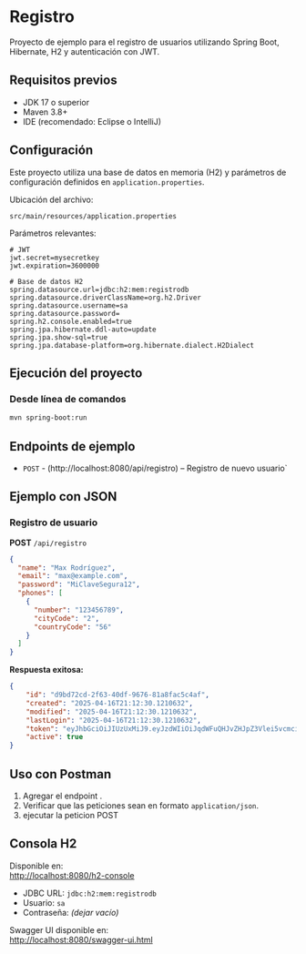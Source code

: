 # Registro

Proyecto de ejemplo para el registro de usuarios utilizando Spring Boot, Hibernate, H2 y autenticación con JWT.

## Requisitos previos

- JDK 17 o superior
- Maven 3.8+
- IDE (recomendado: Eclipse o IntelliJ)

## Configuración

Este proyecto utiliza una base de datos en memoria (H2) y parámetros de configuración definidos en `application.properties`.

Ubicación del archivo:
```
src/main/resources/application.properties
```

Parámetros relevantes:

```properties
# JWT
jwt.secret=mysecretkey
jwt.expiration=3600000

# Base de datos H2
spring.datasource.url=jdbc:h2:mem:registrodb
spring.datasource.driverClassName=org.h2.Driver
spring.datasource.username=sa
spring.datasource.password=
spring.h2.console.enabled=true
spring.jpa.hibernate.ddl-auto=update
spring.jpa.show-sql=true
spring.jpa.database-platform=org.hibernate.dialect.H2Dialect
```

## Ejecución del proyecto

### Desde línea de comandos

```bash
mvn spring-boot:run
```

## Endpoints de ejemplo

- `POST`  - (http://localhost:8080/api/registro) – Registro de nuevo usuario`

## Ejemplo con JSON

### Registro de usuario

**POST** `/api/registro`

```json
{
  "name": "Max Rodríguez",
  "email": "max@example.com",
  "password": "MiClaveSegura12",
  "phones": [
    {
      "number": "123456789",
      "cityCode": "2",
      "countryCode": "56"
    }
  ]
}
```
**Respuesta exitosa:**

```json
{
    "id": "d9bd72cd-2f63-40df-9676-81a8fac5c4af",
    "created": "2025-04-16T21:12:30.1210632",
    "modified": "2025-04-16T21:12:30.1210632",
    "lastLogin": "2025-04-16T21:12:30.1210632",
    "token": "eyJhbGciOiJIUzUxMiJ9.eyJzdWIiOiJqdWFuQHJvZHJpZ3Vlei5vcmciLCJqdGkiOiI5MGNiODVjMC0wZTRmLTRhOGUtOGFlNi0wYjVmYTY3MjcwMTkiLCJpYXQiOjE3NDQ4NTIzNTAsImV4cCI6MTc0NDg1NTk1MH0.DKAdl8QdhwcR3WY4_TpycElKcvpkbM999EV5FsmHRP5jf4lYkr16_QZBUVDQO49BQ77oD3sf22IOJOd1YlQJxA",
    "active": true
}
```
## Uso con Postman

1. Agregar el endpoint .
2. Verificar que las peticiones sean en formato `application/json`.
3. ejecutar la peticion POST

## Consola H2

Disponible en:  
[http://localhost:8080/h2-console](http://localhost:8080/h2-console)

- JDBC URL: `jdbc:h2:mem:registrodb`
- Usuario: `sa`
- Contraseña: *(dejar vacío)*

Swagger UI disponible en:  
[http://localhost:8080/swagger-ui.html](http://localhost:8080/swagger-ui.html)
